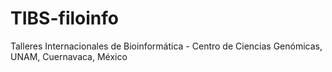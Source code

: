# TIBS-filoinfo
Talleres Internacionales de Bioinformática - Centro de Ciencias Genómicas, UNAM, Cuernavaca, México

